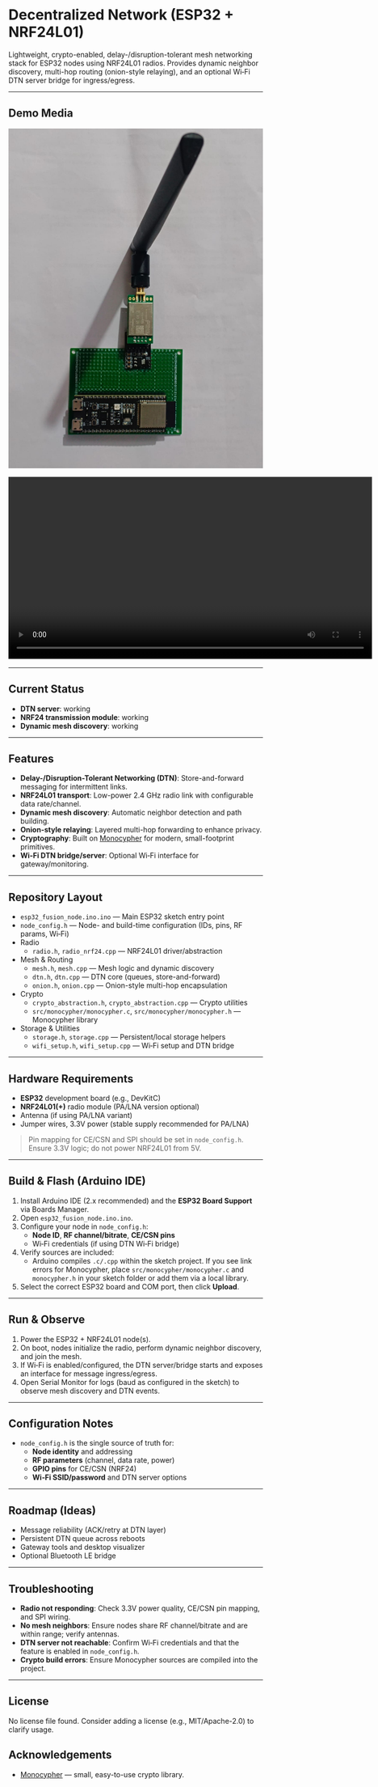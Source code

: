 # Decentralized Network (ESP32 + NRF24L01)

Lightweight, crypto-enabled, delay-/disruption-tolerant mesh networking stack for ESP32 nodes using NRF24L01 radios. Provides dynamic neighbor discovery, multi-hop routing (onion-style relaying), and an optional Wi‑Fi DTN server bridge for ingress/egress.

---

## Demo Media

![NRF24L01 Module](NRF.jpeg)

<video src="Fusion%20Node%20Internal%20Arch.mp4" controls width="720">
  Your browser does not support the video tag. Watch the video here:
  <a href="Fusion%20Node%20Internal%20Arch.mp4">Fusion Node Internal Arch.mp4</a>
</video>

---

## Current Status

- **DTN server**: working
- **NRF24 transmission module**: working
- **Dynamic mesh discovery**: working

---

## Features

- **Delay-/Disruption-Tolerant Networking (DTN)**: Store-and-forward messaging for intermittent links.
- **NRF24L01 transport**: Low-power 2.4 GHz radio link with configurable data rate/channel.
- **Dynamic mesh discovery**: Automatic neighbor detection and path building.
- **Onion-style relaying**: Layered multi-hop forwarding to enhance privacy.
- **Cryptography**: Built on [Monocypher](https://monocypher.org/) for modern, small-footprint primitives.
- **Wi‑Fi DTN bridge/server**: Optional Wi‑Fi interface for gateway/monitoring.

---

## Repository Layout

- `esp32_fusion_node.ino.ino` — Main ESP32 sketch entry point
- `node_config.h` — Node- and build-time configuration (IDs, pins, RF params, Wi‑Fi)
- Radio
  - `radio.h`, `radio_nrf24.cpp` — NRF24L01 driver/abstraction
- Mesh & Routing
  - `mesh.h`, `mesh.cpp` — Mesh logic and dynamic discovery
  - `dtn.h`, `dtn.cpp` — DTN core (queues, store-and-forward)
  - `onion.h`, `onion.cpp` — Onion-style multi-hop encapsulation
- Crypto
  - `crypto_abstraction.h`, `crypto_abstraction.cpp` — Crypto utilities
  - `src/monocypher/monocypher.c`, `src/monocypher/monocypher.h` — Monocypher library
- Storage & Utilities
  - `storage.h`, `storage.cpp` — Persistent/local storage helpers
  - `wifi_setup.h`, `wifi_setup.cpp` — Wi‑Fi setup and DTN bridge

---

## Hardware Requirements

- **ESP32** development board (e.g., DevKitC)
- **NRF24L01(+)** radio module (PA/LNA version optional)
- Antenna (if using PA/LNA variant)
- Jumper wires, 3.3V power (stable supply recommended for PA/LNA)

> Pin mapping for CE/CSN and SPI should be set in `node_config.h`. Ensure 3.3V logic; do not power NRF24L01 from 5V.

---

## Build & Flash (Arduino IDE)

1. Install Arduino IDE (2.x recommended) and the **ESP32 Board Support** via Boards Manager.
2. Open `esp32_fusion_node.ino.ino`.
3. Configure your node in `node_config.h`:
   - **Node ID**, **RF channel/bitrate**, **CE/CSN pins**
   - Wi‑Fi credentials (if using DTN Wi‑Fi bridge)
4. Verify sources are included:
   - Arduino compiles `.c/.cpp` within the sketch project. If you see link errors for Monocypher, place `src/monocypher/monocypher.c` and `monocypher.h` in your sketch folder or add them via a local library.
5. Select the correct ESP32 board and COM port, then click **Upload**.

---

## Run & Observe

1. Power the ESP32 + NRF24L01 node(s).
2. On boot, nodes initialize the radio, perform dynamic neighbor discovery, and join the mesh.
3. If Wi‑Fi is enabled/configured, the DTN server/bridge starts and exposes an interface for message ingress/egress.
4. Open Serial Monitor for logs (baud as configured in the sketch) to observe mesh discovery and DTN events.

---

## Configuration Notes

- `node_config.h` is the single source of truth for:
  - **Node identity** and addressing
  - **RF parameters** (channel, data rate, power)
  - **GPIO pins** for CE/CSN (NRF24)
  - **Wi‑Fi SSID/password** and DTN server options

---

## Roadmap (Ideas)

- Message reliability (ACK/retry at DTN layer)
- Persistent DTN queue across reboots
- Gateway tools and desktop visualizer
- Optional Bluetooth LE bridge

---

## Troubleshooting

- **Radio not responding**: Check 3.3V power quality, CE/CSN pin mapping, and SPI wiring.
- **No mesh neighbors**: Ensure nodes share RF channel/bitrate and are within range; verify antennas.
- **DTN server not reachable**: Confirm Wi‑Fi credentials and that the feature is enabled in `node_config.h`.
- **Crypto build errors**: Ensure Monocypher sources are compiled into the project.

---

## License

No license file found. Consider adding a license (e.g., MIT/Apache-2.0) to clarify usage.

## Acknowledgements

- [Monocypher](https://monocypher.org/) — small, easy-to-use crypto library.